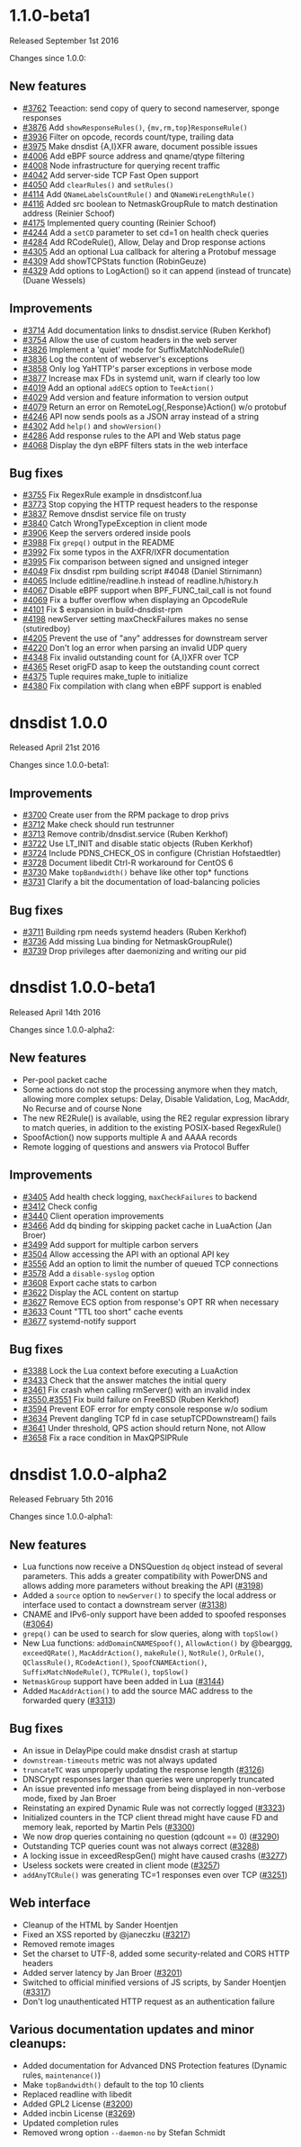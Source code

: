 # 1.1.0-beta1
Released September 1st 2016

Changes since 1.0.0:

## New features

 * [#3762](https://github.com/PowerDNS/pdns/pull/3762) Teeaction: send copy of query to second nameserver, sponge responses
 * [#3876](https://github.com/PowerDNS/pdns/pull/3876) Add `showResponseRules()`, `{mv,rm,top}ResponseRule()`
 * [#3936](https://github.com/PowerDNS/pdns/pull/3936) Filter on opcode, records count/type, trailing data
 * [#3975](https://github.com/PowerDNS/pdns/pull/3975) Make dnsdist {A,I}XFR aware, document possible issues
 * [#4006](https://github.com/PowerDNS/pdns/pull/4006) Add eBPF source address and qname/qtype filtering
 * [#4008](https://github.com/PowerDNS/pdns/pull/4008) Node infrastructure for querying recent traffic
 * [#4042](https://github.com/PowerDNS/pdns/pull/4042) Add server-side TCP Fast Open support
 * [#4050](https://github.com/PowerDNS/pdns/pull/4050) Add `clearRules()` and `setRules()`
 * [#4114](https://github.com/PowerDNS/pdns/pull/4114) Add `QNameLabelsCountRule()` and `QNameWireLengthRule()`
 * [#4116](https://github.com/PowerDNS/pdns/pull/4116) Added src boolean to NetmaskGroupRule to match destination address (Reinier Schoof)
 * [#4175](https://github.com/PowerDNS/pdns/pull/4175) Implemented query counting (Reinier Schoof)
 * [#4244](https://github.com/PowerDNS/pdns/pull/4244) Add a `setCD` parameter to set cd=1 on health check queries
 * [#4284](https://github.com/PowerDNS/pdns/pull/4284) Add RCodeRule(), Allow, Delay and Drop response actions
 * [#4305](https://github.com/PowerDNS/pdns/pull/4305) Add an optional Lua callback for altering a Protobuf message
 * [#4309](https://github.com/PowerDNS/pdns/pull/4309) Add showTCPStats function (RobinGeuze)
 * [#4329](https://github.com/PowerDNS/pdns/pull/4329) Add options to LogAction() so it can append (instead of truncate) (Duane Wessels)

## Improvements

 * [#3714](https://github.com/PowerDNS/pdns/pull/3714) Add documentation links to dnsdist.service (Ruben Kerkhof)
 * [#3754](https://github.com/PowerDNS/pdns/pull/3754) Allow the use of custom headers in the web server
 * [#3826](https://github.com/PowerDNS/pdns/pull/3826) Implement a 'quiet' mode for SuffixMatchNodeRule()
 * [#3836](https://github.com/PowerDNS/pdns/pull/3836) Log the content of webserver's exceptions
 * [#3858](https://github.com/PowerDNS/pdns/pull/3858) Only log YaHTTP's parser exceptions in verbose mode
 * [#3877](https://github.com/PowerDNS/pdns/pull/3877) Increase max FDs in systemd unit, warn if clearly too low
 * [#4019](https://github.com/PowerDNS/pdns/pull/4019) Add an optional `addECS` option to `TeeAction()`
 * [#4029](https://github.com/PowerDNS/pdns/pull/4029) Add version and feature information to version output
 * [#4079](https://github.com/PowerDNS/pdns/pull/4079) Return an error on RemoteLog{,Response}Action() w/o protobuf
 * [#4246](https://github.com/PowerDNS/pdns/pull/4246) API now sends pools as a JSON array instead of a string
 * [#4302](https://github.com/PowerDNS/pdns/pull/4302) Add `help()` and `showVersion()`
 * [#4286](https://github.com/PowerDNS/pdns/pull/4286) Add response rules to the API and Web status page
 * [#4068](https://github.com/PowerDNS/pdns/pull/4068) Display the dyn eBPF filters stats in the web interface

## Bug fixes

 * [#3755](https://github.com/PowerDNS/pdns/pull/3755) Fix RegexRule example in dnsdistconf.lua
 * [#3773](https://github.com/PowerDNS/pdns/pull/3773) Stop copying the HTTP request headers to the response
 * [#3837](https://github.com/PowerDNS/pdns/pull/3837) Remove dnsdist service file on trusty
 * [#3840](https://github.com/PowerDNS/pdns/pull/3840) Catch WrongTypeException in client mode
 * [#3906](https://github.com/PowerDNS/pdns/pull/3906) Keep the servers ordered inside pools
 * [#3988](https://github.com/PowerDNS/pdns/pull/3988) Fix `grepq()` output in the README
 * [#3992](https://github.com/PowerDNS/pdns/pull/3992) Fix some typos in the AXFR/IXFR documentation
 * [#3995](https://github.com/PowerDNS/pdns/pull/3995) Fix comparison between signed and unsigned integer
 * [#4049](https://github.com/PowerDNS/pdns/pull/4049) Fix dnsdist rpm building script #4048 (Daniel Stirnimann)
 * [#4065](https://github.com/PowerDNS/pdns/pull/4065) Include editline/readline.h instead of readline.h/history.h
 * [#4067](https://github.com/PowerDNS/pdns/pull/4067) Disable eBPF support when BPF_FUNC_tail_call is not found
 * [#4069](https://github.com/PowerDNS/pdns/pull/4069) Fix a buffer overflow when displaying an OpcodeRule
 * [#4101](https://github.com/PowerDNS/pdns/pull/4101) Fix $ expansion in build-dnsdist-rpm
 * [#4198](https://github.com/PowerDNS/pdns/pull/4198) newServer setting maxCheckFailures makes no sense (stutiredboy)
 * [#4205](https://github.com/PowerDNS/pdns/pull/4205) Prevent the use of "any" addresses for downstream server
 * [#4220](https://github.com/PowerDNS/pdns/pull/4220) Don't log an error when parsing an invalid UDP query
 * [#4348](https://github.com/PowerDNS/pdns/pull/4348) Fix invalid outstanding count for {A,I}XFR over TCP
 * [#4365](https://github.com/PowerDNS/pdns/pull/4365) Reset origFD asap to keep the outstanding count correct
 * [#4375](https://github.com/PowerDNS/pdns/pull/4375) Tuple requires make_tuple to initialize
 * [#4380](https://github.com/PowerDNS/pdns/pull/4380) Fix compilation with clang when eBPF support is enabled

# dnsdist 1.0.0
Released April 21st 2016

Changes since 1.0.0-beta1:

## Improvements

 * [#3700](https://github.com/PowerDNS/pdns/pull/3700) Create user from the RPM package to drop privs
 * [#3712](https://github.com/PowerDNS/pdns/pull/3712) Make check should run testrunner
 * [#3713](https://github.com/PowerDNS/pdns/pull/3713) Remove contrib/dnsdist.service (Ruben Kerkhof)
 * [#3722](https://github.com/PowerDNS/pdns/pull/3722) Use LT_INIT and disable static objects (Ruben Kerkhof)
 * [#3724](https://github.com/PowerDNS/pdns/pull/3724) Include PDNS_CHECK_OS in configure (Christian Hofstaedtler)
 * [#3728](https://github.com/PowerDNS/pdns/pull/3728) Document libedit Ctrl-R workaround for CentOS 6
 * [#3730](https://github.com/PowerDNS/pdns/pull/3730) Make `topBandwidth()` behave like other top* functions
 * [#3731](https://github.com/PowerDNS/pdns/pull/3731) Clarify a bit the documentation of load-balancing policies

## Bug fixes

 * [#3711](https://github.com/PowerDNS/pdns/pull/3711) Building rpm needs systemd headers (Ruben Kerkhof)
 * [#3736](https://github.com/PowerDNS/pdns/pull/3736) Add missing Lua binding for NetmaskGroupRule()
 * [#3739](https://github.com/PowerDNS/pdns/pull/3739) Drop privileges after daemonizing and writing our pid

# dnsdist 1.0.0-beta1
Released April 14th 2016

Changes since 1.0.0-alpha2:

## New features

 * Per-pool packet cache
 * Some actions do not stop the processing anymore when they match, allowing more complex setups: Delay, Disable Validation, Log, MacAddr, No Recurse and of course None
 * The new RE2Rule() is available, using the RE2 regular expression library to match queries, in addition to the existing POSIX-based RegexRule()
 * SpoofAction() now supports multiple A and AAAA records
 * Remote logging of questions and answers via Protocol Buffer

## Improvements

 * [#3405](https://github.com/PowerDNS/pdns/pull/3405) Add health check logging, `maxCheckFailures` to backend
 * [#3412](https://github.com/PowerDNS/pdns/pull/3412) Check config
 * [#3440](https://github.com/PowerDNS/pdns/pull/3440) Client operation improvements
 * [#3466](https://github.com/PowerDNS/pdns/pull/3466) Add dq binding for skipping packet cache in LuaAction (Jan Broer)
 * [#3499](https://github.com/PowerDNS/pdns/pull/3499) Add support for multiple carbon servers
 * [#3504](https://github.com/PowerDNS/pdns/pull/3504) Allow accessing the API with an optional API key
 * [#3556](https://github.com/PowerDNS/pdns/pull/3556) Add an option to limit the number of queued TCP connections
 * [#3578](https://github.com/PowerDNS/pdns/pull/3578) Add a `disable-syslog` option
 * [#3608](https://github.com/PowerDNS/pdns/pull/3608) Export cache stats to carbon
 * [#3622](https://github.com/PowerDNS/pdns/pull/3622) Display the ACL content on startup
 * [#3627](https://github.com/PowerDNS/pdns/pull/3627) Remove ECS option from response's OPT RR when necessary
 * [#3633](https://github.com/PowerDNS/pdns/pull/3633) Count "TTL too short" cache events
 * [#3677](https://github.com/PowerDNS/pdns/pull/3677) systemd-notify support

## Bug fixes

 * [#3388](https://github.com/PowerDNS/pdns/pull/3388) Lock the Lua context before executing a LuaAction
 * [#3433](https://github.com/PowerDNS/pdns/pull/3433) Check that the answer matches the initial query
 * [#3461](https://github.com/PowerDNS/pdns/pull/3461) Fix crash when calling rmServer() with an invalid index
 * [#3550](https://github.com/PowerDNS/pdns/pull/3550),[#3551](https://github.com/PowerDNS/pdns/pull/3551) Fix build failure on FreeBSD (Ruben Kerkhof)
 * [#3594](https://github.com/PowerDNS/pdns/pull/3594) Prevent EOF error for empty console response w/o sodium
 * [#3634](https://github.com/PowerDNS/pdns/pull/3634) Prevent dangling TCP fd in case setupTCPDownstream() fails
 * [#3641](https://github.com/PowerDNS/pdns/pull/3641) Under threshold, QPS action should return None, not Allow
 * [#3658](https://github.com/PowerDNS/pdns/pull/3658) Fix a race condition in MaxQPSIPRule


# dnsdist 1.0.0-alpha2
Released February 5th 2016

Changes since 1.0.0-alpha1:

## New features

 * Lua functions now receive a DNSQuestion `dq` object instead of several parameters. This adds a greater compatibility with PowerDNS and allows adding more parameters without breaking the API ([#3198](https://github.com/PowerDNS/pdns/issues/3198))
 * Added a `source` option to `newServer()` to specify the local address or interface used to contact a downstream server ([#3138](https://github.com/PowerDNS/pdns/issues/3138))
 * CNAME and IPv6-only support have been added to spoofed responses ([#3064](https://github.com/PowerDNS/pdns/issues/3064))
 * `grepq()` can be used to search for slow queries, along with `topSlow()`
 * New Lua functions: `addDomainCNAMESpoof()`, `AllowAction()` by @bearggg, `exceedQRate()`, `MacAddrAction()`, `makeRule()`, `NotRule()`, `OrRule()`, `QClassRule()`, `RCodeAction()`, `SpoofCNAMEAction()`, `SuffixMatchNodeRule()`, `TCPRule()`, `topSlow()`
 * `NetmaskGroup` support have been added in Lua ([#3144](https://github.com/PowerDNS/pdns/issues/3144))
 * Added `MacAddrAction()` to add the source MAC address to the forwarded query ([#3313](https://github.com/PowerDNS/pdns/issues/3313))

## Bug fixes

 * An issue in DelayPipe could make dnsdist crash at startup
 * `downstream-timeouts` metric was not always updated
 * `truncateTC` was unproperly updating the response length ([#3126](https://github.com/PowerDNS/pdns/issues/3126))
 * DNSCrypt responses larger than queries were unproperly truncated
 * An issue prevented info message from being displayed in non-verbose mode, fixed by Jan Broer
 * Reinstating an expired Dynamic Rule was not correctly logged ([#3323](https://github.com/PowerDNS/pdns/issues/3323))
 * Initialized counters in the TCP client thread might have cause FD and memory leak, reported by Martin Pels ([#3300](https://github.com/PowerDNS/pdns/issues/3300))
 * We now drop queries containing no question (qdcount == 0) ([#3290](https://github.com/PowerDNS/pdns/issues/3290))
 * Outstanding TCP queries count was not always correct ([#3288](https://github.com/PowerDNS/pdns/issues/3288))
 * A locking issue in exceedRespGen() might have caused crashs ([#3277](https://github.com/PowerDNS/pdns/issues/3277))
 * Useless sockets were created in client mode ([#3257](https://github.com/PowerDNS/pdns/issues/3257))
 * `addAnyTCRule()` was generating TC=1 responses even over TCP ([#3251](https://github.com/PowerDNS/pdns/issues/3251))

## Web interface
 * Cleanup of the HTML by Sander Hoentjen
 * Fixed an XSS reported by @janeczku ([#3217](https://github.com/PowerDNS/pdns/issues/3217))
 * Removed remote images
 * Set the charset to UTF-8, added some security-related and CORS HTTP headers
 * Added server latency by Jan Broer ([#3201](https://github.com/PowerDNS/pdns/issues/3201))
 * Switched to official minified versions of JS scripts, by Sander Hoentjen ([#3317](https://github.com/PowerDNS/pdns/issues/3317))
 * Don't log unauthenticated HTTP request as an authentication failure 

## Various documentation updates and minor cleanups:
 * Added documentation for Advanced DNS Protection features (Dynamic rules, `maintenance()`)
 * Make `topBandwidth()` default to the top 10 clients
 * Replaced readline with libedit
 * Added GPL2 License ([#3200](https://github.com/PowerDNS/pdns/issues/3200))
 * Added incbin License ([#3269](https://github.com/PowerDNS/pdns/issues/3269))
 * Updated completion rules
 * Removed wrong option `--daemon-no` by Stefan Schmidt
